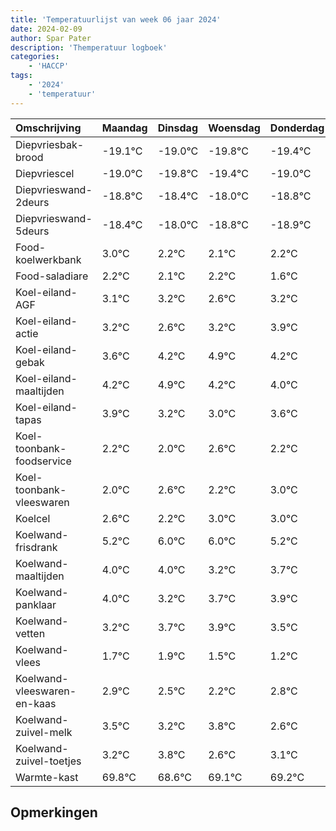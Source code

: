```yaml
---
title: 'Temperatuurlijst van week 06 jaar 2024'
date: 2024-02-09
author: Spar Pater
description: 'Themperatuur logboek'
categories:
    - 'HACCP'
tags:
    - '2024'
    - 'temperatuur'
---
```

|Omschrijving|Maandag|Dinsdag|Woensdag|Donderdag|Vrijdag|Zaterdag|Zondag|
|:---|:---|:---|:---|:---|:---|:---|:---|
|Diepvriesbak-brood|-19.1°C|-19.0°C|-19.8°C|-19.4°C|-19.0°C| | |
|Diepvriescel|-19.0°C|-19.8°C|-19.4°C|-19.0°C|-19.8°C| | |
|Diepvrieswand-2deurs|-18.8°C|-18.4°C|-18.0°C|-18.8°C|-18.9°C| | |
|Diepvrieswand-5deurs|-18.4°C|-18.0°C|-18.8°C|-18.9°C|-18.8°C| | |
|Food-koelwerkbank|3.0°C|2.2°C|2.1°C|2.2°C|1.6°C| | |
|Food-saladiare|2.2°C|2.1°C|2.2°C|1.6°C|2.2°C| | |
|Koel-eiland-AGF|3.1°C|3.2°C|2.6°C|3.2°C|3.9°C| | |
|Koel-eiland-actie|3.2°C|2.6°C|3.2°C|3.9°C|3.2°C| | |
|Koel-eiland-gebak|3.6°C|4.2°C|4.9°C|4.2°C|4.0°C| | |
|Koel-eiland-maaltijden|4.2°C|4.9°C|4.2°C|4.0°C|4.6°C| | |
|Koel-eiland-tapas|3.9°C|3.2°C|3.0°C|3.6°C|3.2°C| | |
|Koel-toonbank-foodservice|2.2°C|2.0°C|2.6°C|2.2°C|3.0°C| | |
|Koel-toonbank-vleeswaren|2.0°C|2.6°C|2.2°C|3.0°C|3.0°C| | |
|Koelcel|2.6°C|2.2°C|3.0°C|3.0°C|2.2°C| | |
|Koelwand-frisdrank|5.2°C|6.0°C|6.0°C|5.2°C|5.7°C| | |
|Koelwand-maaltijden|4.0°C|4.0°C|3.2°C|3.7°C|3.9°C| | |
|Koelwand-panklaar|4.0°C|3.2°C|3.7°C|3.9°C|3.5°C| | |
|Koelwand-vetten|3.2°C|3.7°C|3.9°C|3.5°C|3.2°C| | |
|Koelwand-vlees|1.7°C|1.9°C|1.5°C|1.2°C|1.8°C| | |
|Koelwand-vleeswaren-en-kaas|2.9°C|2.5°C|2.2°C|2.8°C|1.6°C| | |
|Koelwand-zuivel-melk|3.5°C|3.2°C|3.8°C|2.6°C|3.1°C| | |
|Koelwand-zuivel-toetjes|3.2°C|3.8°C|2.6°C|3.1°C|3.2°C| | |
|Warmte-kast|69.8°C|68.6°C|69.1°C|69.2°C|68.9°C| | |

## Opmerkingen


